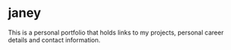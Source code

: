 # janey
This is a personal portfolio that holds links to my projects, personal career details and contact information.
